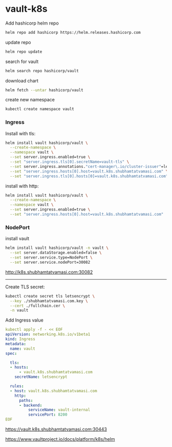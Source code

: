 # vault-k8s

Add hashicorp helm repo 
```bash
helm repo add hashicorp https://helm.releases.hashicorp.com
```

update repo
```bash
helm repo update
```

search for vault
```bash
helm search repo hashicorp/vault
```

download chart
```bash
helm fetch --untar hashicorp/vault
```

create new namespace
```bash
kubectl create namespace vault
```

### Ingress

Install with tls:
```bash
helm install vault hashicorp/vault \
  --create-namespace \
  --namespace vault \
  --set server.ingress.enabled=true \
  --set "server.ingress.tls[0].secretName=vault-tls" \
  --set server.ingress.annotations."cert-manager\.io/cluster-issuer"=letsencrypt \
  --set "server.ingress.hosts[0].host=vault.k8s.shubhamtatvamasi.com" \
  --set "server.ingress.tls[0].hosts[0]=vault.k8s.shubhamtatvamasi.com"
```

install with http:
```bash
helm install vault hashicorp/vault \
  --create-namespace \
  --namespace vault \
  --set server.ingress.enabled=true \
  --set "server.ingress.hosts[0].host=vault.k8s.shubhamtatvamasi.com"
```

### NodePort

install vault
```bash
helm install vault hashicorp/vault -n vault \
  --set server.dataStorage.enabled=false \
  --set server.service.type=NodePort \
  --set server.service.nodePort=30082
```

http://k8s.shubhamtatvamasi.com:30082

---

Create TLS secret:
```bash
kubectl create secret tls letsencrypt \
  --key ./shubhamtatvamasi.com.key \
  --cert ./fullchain.cer \
  -n vault
```

Add Ingress value
```yaml
kubectl apply -f - << EOF
apiVersion: networking.k8s.io/v1beta1
kind: Ingress
metadata:
  name: vault
spec:

  tls:
  - hosts:
      - vault.k8s.shubhamtatvamasi.com
    secretName: letsencrypt

  rules:
  - host: vault.k8s.shubhamtatvamasi.com
    http:
      paths:
      - backend:
          serviceName: vault-internal
          servicePort: 8200
EOF
```

https://vault.k8s.shubhamtatvamasi.com:30443

https://www.vaultproject.io/docs/platform/k8s/helm

